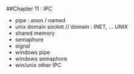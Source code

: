 ##Chapter 11 : IPC

* pipe : anon / named
* unix domain socket // domain : INET, ... *UNIX*
* shared memory
* semaphore
* signal
* windows pipe
* windows semaphore
* win/unix other IPC

